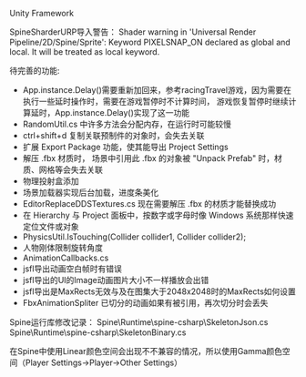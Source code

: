 Unity Framework

SpineSharderURP导入警告：
Shader warning in 'Universal Render Pipeline/2D/Spine/Sprite': Keyword PIXELSNAP_ON declared as global and local. It will be treated as local keyword.

待完善的功能: 
* App.instance.Delay()需要重新加回来，参考racingTravel游戏，因为需要在执行一些延时操作时，需要在游戏暂停时不计算时间，
  游戏恢复暂停时继续计算延时，App.instance.Delay()实现了这一功能
* RandomUtil.cs 中许多方法会分配内存，在运行时可能较慢
* ctrl+shift+d 复制关联预制件的对象时，会失去关联
* 扩展 Export Package 功能，使其能导出 Project Settings
* 解压 .fbx 材质时， 场景中引用此 .fbx 的对象被 "Unpack Prefab" 时，材质、网格等会失去关联
* 物理投射盒添加
* 场景加载器实现后台加载，进度条美化
* EditorReplaceDDSTextures.cs 现在需要解压 .fbx 的材质才能替换成功
* 在 Hierarchy 与 Project 面板中，按数字或字母时像 Windows 系统那样快速定位文件或对象
* PhysicsUtil.IsTouching(Collider collider1, Collider collider2);
* 人物刚体限制旋转角度
* AnimationCallbacks.cs
* jsfl导出动画空白帧时有错误
* jsfl导出的UI的Image动画图片大小不一样播放会出错
* jsfl导出是MaxRects无效与及在图集大于2048x2048时的MaxRects如何设置
* FbxAnimationSpliter 已切分的动画如果有被引用，再次切分时会丢失


Spine运行库修改记录：
Spine\Runtime\spine-csharp\SkeletonJson.cs
Spine\Runtime\spine-csharp\SkeletonBinary.cs

在Spine中使用Linear颜色空间会出现不不兼容的情况，所以使用Gamma颜色空间（Player Settings->Player->Other Settings）